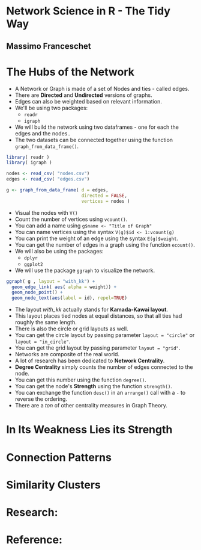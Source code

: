 # Network Science in R - The Tidy Way
## Massimo Franceschet

# The Hubs of the Network
- A Network or Graph is made of a set of Nodes and ties - called edges.
- There are **Directed** and **Undirected** versions of graphs.
- Edges can also be weighted based on relevant information.
- We'll be using two packages:
  * `readr`
  * `igraph`
- We will build the network using two dataframes - one for each the edges and the nodes..
- The two datasets can be connected together using the function `graph_from_data_frame()`.
```r
library( readr )
library( igraph )

nodes <- read_csv( "nodes.csv")
edges <- read_csv( "edges.csv")

g <- graph_from_data_frame( d = edges,
                            directed = FALSE,
                            vertices = nodes )
```
- Visual the nodes with `V()`
- Count the number of vertices using `vcount()`.
- You can add a name using `g$name <- "Title of Graph"`
- You can name vertices using the syntax `V(g)$id <- 1:vcount(g)`
- You can print the weight of an edge using the syntax `E(g)$weight`.
- You can get the number of edges in a graph using the function `ecount()`.
- We will also be using the packages:
  * `dplyr`
  * `ggplot2`
- We will use the package `ggraph` to visualize the network.
```r
ggraph( g , layout = "with_kk") +
  geom_edge_link( aes( alpha = weight)) +
  geom_node_point() +
  geom_node_text(aes(label = id), repel=TRUE)
```
- The layout *with_kk* actually stands for **Kamada-Kawai layout**.
- This layout places tied nodes at equal distances, so that all ties had roughly the same length.
- There is also the circle or grid layouts as well.
- You can get the circle layout by passing parameter `layout = "circle"` or `layout = "in_circle"`.
- You can get the grid layout by passing parameter `layout = "grid"`.
- Networks are composite of the real world.
- A lot of research has been dedicated to **Network Centrality**.
- **Degree Centrality** simply counts the number of edges connected to the node.
- You can get this number using the function `degree()`.
- You can get the node's **Strength** using the function `strength()`.
- You can exchange the function `desc()` in an `arrange()` call with a `-` to reverse the ordering.
- There are a *ton* of other centrality measures in Graph Theory.


# In Its Weakness Lies its Strength

# Connection Patterns

# Similarity Clusters

# Research:

# Reference:
